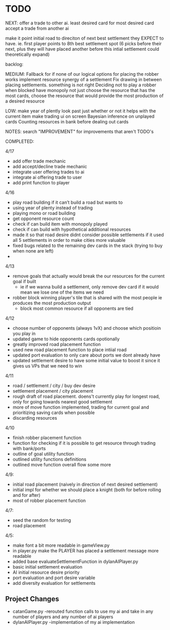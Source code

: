 # TODO
NEXT:
offer a trade to other ai. least desired card for most desired card
accept a trade from another ai




make it point initial road to direciton of next best settlement they EXPECT to have. ie. first player points to 8th best settlement spot (6 picks before their next, plus they will have placed another before this intial settlement could theoretically expand)

backlog:

MEDIUM: 
Fallback for if none of our logical options for placing the robber works
implement resource synergy of a settlement
Fix drawing in between placing settlements. something is not right
Deciding not to play a robber when blocked
have monopoly not just choose the resource that has the most cards, choose the resource that would provide the most production of a desired resource


LOW:
make year of plently look past just whether or not it helps with the current item
make trading ui on screen
Bayesian inference on unplayed cards
Counting resources in bank before dealing out cards

NOTES:
search "IMPROVEMENT" for improvements that aren't TODO's


COMPLETED:

4/17
- add offer trade mechanic
- add accept/decline trade mechanic
- integrate user offering trades to ai
- integrate ai offering trade to user
- add print function to player

4/16
- play road building if it can’t build a road but wants to
- using year of plenty instead of trading
- playing mono or road building
- get opponent resource count
- check if can build item with monopoly played
- check if can build with hypothetical additional resources
- made it so that road desire didnt consider possible settlements if it used all 5 settlements in order to make cities more valuable
- fixed bugs related to the remaining dev cards in the stack (trying to buy when none are left)
- 


4/13
- remove goals that actually would break the our resources for the current goal if built
    - ie if we wanna build a settlement, only remove dev card if it would mean we lose one of the items we need
- robber block winning player's tile that is shared with the most people ie produces the most production output 
    - block most common resource if all opponents are tied

4/12
- choose number of opponents (always 1vX) and choose which positioin you play in
- updated game to hide opponents cards opotionally
- greatly improved road placement function
- used new road placement function to place intiial road
- updated port evaluation to only care about ports we dont already have
- updated settlement desire to have some initial value to boost it since it gives us VPs that we need to win


4/11
- road / settlement / city / buy dev desire
- settlement placement / city placement
- rough draft of road placement. doens't currently play for longest road, only for going towards nearest good settlement
- more of move function implemented, trading for current goal and prioritizing saving cards when possible
- discarding resources

4/10
- finish robber placement function
- function for checking if it is possible to get resource through trading with bank/ports
- outline of goal utility function
- outlined utility functions definitions
- outlined move function overall flow some more


4/9:
- initial road placement (naively in direction of next desired settlement)
- initial impl for whether we should place a knight (both for before rolling and for after)
- most of robber placement function

4/7:
- seed the random for testing
- road placement


4/5:
- make font a bit more readable in gameView.py
- in player.py make the PLAYER has placed a settlement message more readable
- added base evaluateSettlementFunction in dylanAIPlayer.py
- basic initial settlement evaluation
- AI initial resource desire priority
- port evaluation and port desire variable
- add diversity evaluation for settlements





## Project Changes
- catanGame.py -rerouted function calls to use my ai and take in any number of players and any number of ai players
- dylanAIPlayer.py -implementation of my ai implementation


## 